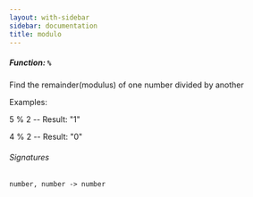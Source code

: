 ```yaml
---
layout: with-sidebar
sidebar: documentation
title: modulo
---
```


##### Function: `%`
Find the remainder(modulus) of one number divided by another

Examples:

  5 % 2
  -- Result: "1"

  4 % 2
  -- Result: "0"

###### Signatures
    number, number -> number

